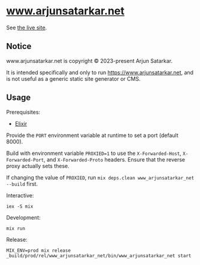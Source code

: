 # www.arjunsatarkar.net

See [the live site](https://www.arjunsatarkar.net/).

## Notice

<span>www</span>.<span>arjunsatarkar</span>.<span>net</span> is copyright © 2023-present Arjun Satarkar.

It is intended specifically and only to run https://www.arjunsatarkar.net, and is not useful as a generic static site
generator or CMS.

## Usage

Prerequisites:
- [Elixir](https://elixir-lang.org/)

Provide the `PORT` environment variable at runtime to set a port (default 8000).

Build with environment variable `PROXIED=1` to use the `X-Forwarded-Host`, `X-Forwarded-Port`, and `X-Forwarded-Proto`
headers. Ensure that the reverse proxy actually sets these.

If changing the value of `PROXIED`, run `mix deps.clean www_arjunsatarkar_net --build` first.

Interactive:
```
iex -S mix
```

Development:
```
mix run
```

Release:
```
MIX_ENV=prod mix release
_build/prod/rel/www_arjunsatarkar_net/bin/www_arjunsatarkar_net start
```
